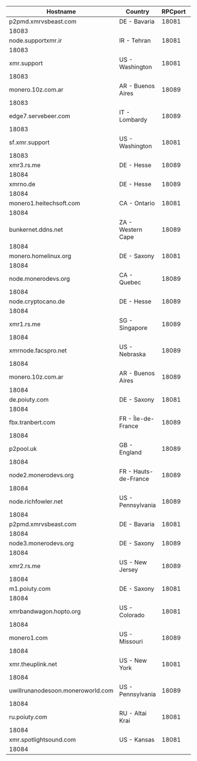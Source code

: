 Hostname | Country | RPCport | P2Pport
--- | --- | --- | ---
p2pmd.xmrvsbeast.com | DE - Bavaria | 18081
 | 18083
node.supportxmr.ir | IR - Tehran | 18081
 | 18083
xmr.support | US - Washington | 18081
 | 18083
monero.10z.com.ar | AR - Buenos Aires | 18089
 | 18083
edge7.servebeer.com | IT - Lombardy | 18089
 | 18083
sf.xmr.support | US - Washington | 18081
 | 18083
xmr3.rs.me | DE - Hesse | 18089
 | 18084
xmrno.de | DE - Hesse | 18089
 | 18084
monero1.heitechsoft.com | CA - Ontario | 18081
 | 18084
bunkernet.ddns.net | ZA - Western Cape | 18089
 | 18084
monero.homelinux.org | DE - Saxony | 18081
 | 18084
node.monerodevs.org | CA - Quebec | 18089
 | 18084
node.cryptocano.de | DE - Hesse | 18089
 | 18084
xmr1.rs.me | SG - Singapore | 18089
 | 18084
xmrnode.facspro.net | US - Nebraska | 18089
 | 18084
monero.10z.com.ar | AR - Buenos Aires | 18089
 | 18084
de.poiuty.com | DE - Saxony | 18081
 | 18084
fbx.tranbert.com | FR - Île-de-France | 18089
 | 18084
p2pool.uk | GB - England | 18089
 | 18084
node2.monerodevs.org | FR - Hauts-de-France | 18089
 | 18084
node.richfowler.net | US - Pennsylvania | 18089
 | 18084
p2pmd.xmrvsbeast.com | DE - Bavaria | 18081
 | 18084
node3.monerodevs.org | DE - Saxony | 18089
 | 18084
xmr2.rs.me | US - New Jersey | 18089
 | 18084
m1.poiuty.com | DE - Saxony | 18081
 | 18084
xmrbandwagon.hopto.org | US - Colorado | 18081
 | 18084
monero1.com | US - Missouri | 18089
 | 18084
xmr.theuplink.net | US - New York | 18081
 | 18084
uwillrunanodesoon.moneroworld.com | US - Pennsylvania | 18089
 | 18084
ru.poiuty.com | RU - Altai Krai | 18081
 | 18084
xmr.spotlightsound.com | US - Kansas | 18081
 | 18084
